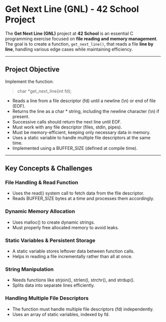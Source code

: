 # Get Next Line (GNL) - 42 School Project  

The **Get Next Line (GNL)** project at **42 School** is an essential C programming exercise focused on **file reading and memory management**. The goal is to create a function, `get_next_line()`, that reads a file **line by line**, handling various edge cases while maintaining efficiency.

---

## **Project Objective**  

Implement the function:  

> char *get_next_line(int fd);

- Reads a line from a file descriptor (fd) until a newline (\n) or end of file (EOF).
- Returns the line as a char * string, including the newline character (\n) if present.
- Successive calls should return the next line until EOF.
- Must work with any file descriptor (files, stdin, pipes).
- Must be memory-efficient, keeping only necessary data in memory.
- Uses a static variable to handle multiple file descriptors at the same time.
- Implemented using a BUFFER_SIZE (defined at compile time).

---

## **Key Concepts & Challenges**

### File Handling & Read Function

- Uses the read() system call to fetch data from the file descriptor.
- Reads BUFFER_SIZE bytes at a time and processes them accordingly.

### Dynamic Memory Allocation

- Uses malloc() to create dynamic strings.
- Must properly free allocated memory to avoid leaks.

### Static Variables & Persistent Storage

- A static variable stores leftover data between function calls.
- Helps in reading a file incrementally rather than all at once.

### String Manipulation

- Needs functions like strjoin(), strlen(), strchr(), and strdup().
- Splits data into separate lines efficiently.

### Handling Multiple File Descriptors

- The function must handle multiple file descriptors (fd) independently.
- Uses an array of static variables, indexed by fd.
